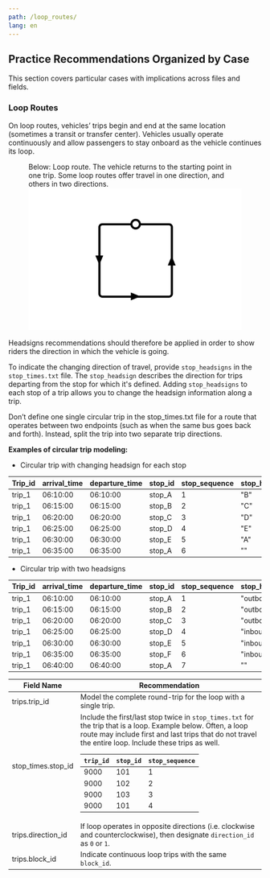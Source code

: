 ```yaml
---
path: /loop_routes/
lang: en
---
```


## Practice Recommendations Organized by Case

This section covers particular cases with implications across files and fields.

### Loop Routes

On loop routes, vehicles’ trips begin and end at the same location (sometimes a transit or transfer center). Vehicles usually operate continuously and allow passengers to stay onboard as the vehicle continues its loop.

<figure id="loop-route-fig">
  <figcaption>Below: Loop route. The vehicle returns to the starting point in one trip. Some loop routes offer travel in one direction, and others in two directions.</figcaption>
  <img src="loop-route.svg" alt="A Loop Route"></img>
</figure>

Headsigns recommendations should therefore be applied in order to show riders the direction in which the vehicle is going.

To indicate the changing direction of travel, provide `stop_headsigns` in the `stop_times.txt` file. The `stop_headsign` describes the direction for trips departing from the stop for which it's defined. Adding `stop_headsigns` to each stop of a trip allows you to change the headsign information along a trip.

Don’t define one single circular trip in the stop_times.txt file for a route that operates between two endpoints (such as when the same bus goes back and forth). Instead, split the trip into two separate trip directions.
  
__Examples of circular trip modeling:__

- Circular trip with changing headsign for each stop

| Trip_id | arrival_time | departure_time | stop_id | stop_sequence | stop_headsign |
|---------|--------------|----------------|---------|---------------|---------------|
| trip_1  | 06:10:00     | 06:10:00       | stop_A  | 1             | "B"           |
| trip_1  | 06:15:00     | 06:15:00       | stop_B  | 2             | "C"           |
| trip_1  | 06:20:00     | 06:20:00       | stop_C  | 3             | "D"           |
| trip_1  | 06:25:00     | 06:25:00       | stop_D  | 4             | "E"           |
| trip_1  | 06:30:00     | 06:30:00       | stop_E  | 5             | "A"           |
| trip_1  | 06:35:00     | 06:35:00       | stop_A  | 6             | ""            |
 
- Circular trip with two headsigns

| Trip_id | arrival_time | departure_time | stop_id | stop_sequence | stop_headsign |
|---------|--------------|----------------|---------|---------------|---------------|
| trip_1  | 06:10:00     | 06:10:00       | stop_A  | 1             | "outbound"    |
| trip_1  | 06:15:00     | 06:15:00       | stop_B  | 2             | "outbound"    |
| trip_1  | 06:20:00     | 06:20:00       | stop_C  | 3             | "outbound"    |
| trip_1  | 06:25:00     | 06:25:00       | stop_D  | 4             | "inbound"     |
| trip_1  | 06:30:00     | 06:30:00       | stop_E  | 5             | "inbound"     |
| trip_1  | 06:35:00     | 06:35:00       | stop_F  | 6             | "inbound"     |
| trip_1  | 06:40:00     | 06:40:00       | stop_A  | 7             | ""            |

| Field Name | Recommendation |
| --- | --- |
| trips.trip_id | Model the complete round-trip for the loop with a single trip. |
| stop_times.stop_id | Include the first/last stop twice in `stop_times.txt` for the trip that is a loop. Example below. Often, a loop route may include first and last trips that do not travel the entire loop. Include these trips as well. <table class="example"><thead><tr><th><code>trip_id</code></th><th><code>stop_id</code></th><th><code>stop_sequence</code></th></tr></thead><tbody><tr><td>9000</td><td>101</td><td>1</td></tr><tr><td>9000</td><td>102</td><td>2</td></tr><tr><td>9000</td><td>103</td><td>3</td></tr><tr><td>9000</td><td>101</td><td>4</td></tr></tbody></table> |
| trips.direction_id | If loop operates in opposite directions (i.e. clockwise and counterclockwise), then designate `direction_id` as `0` or `1`. |
| trips.block_id | Indicate continuous loop trips with the same `block_id`. |
